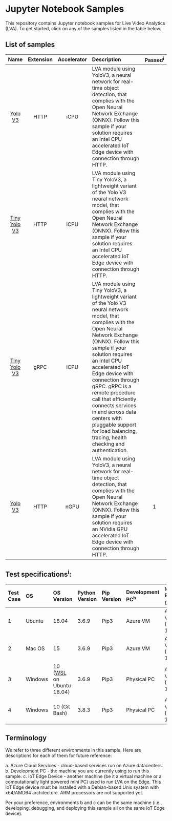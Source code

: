 # Jupyter Notebook Samples
This repository contains Jupyter notebook samples for Live Video Analytics (LVA). To get started, click on any of the samples listed in the table below.  

## List of samples
| Name       | Extension | Accelerator| Description | Passed<sup>i</sup> |
|:---:        |:---:       |:---:        |:---       |:---:       |
| [Yolo V3](yolov3-icpu-onnx/readme.md)             | HTTP      | iCPU | LVA module using YoloV3, a neural network for real-time object detection, that complies with the Open Neural Network Exchange (ONNX). Follow this sample if your solution requires an Intel CPU accelerated IoT Edge device with connection through HTTP. | |
| [Tiny Yolo V3](tinyyolov3-icpu-onnx/readme.md)    | HTTP      | iCPU | LVA module using Tiny YoloV3, a lightweight variant of the Yolo V3 neural network model, that complies with the Open Neural Network Exchange (ONNX). Follow this sample if your solution requires an Intel CPU accelerated IoT Edge device with connection through HTTP. | |
| [Tiny Yolo V3](http://aka.ms/)                    | gRPC      | iCPU | LVA module using Tiny YoloV3, a lightweight variant of the Yolo V3 neural network model, that complies with the Open Neural Network Exchange (ONNX). Follow this sample if your solution requires an Intel CPU accelerated IoT Edge device with connection through gRPC. gRPC is a remote procedure call that efficiently connects services in and across data centers with pluggable support for load balancing, tracing, health checking and authentication. | |
| [Yolo V3](yolov3-ngpu-onnx/readme.md)             | HTTP      | nGPU |  LVA module using YoloV3, a neural network for real-time object detection, that complies with the Open Neural Network Exchange (ONNX). Follow this sample if your solution requires an NVidia GPU accelerated IoT Edge device with connection through HTTP. | 1 |

## Test specifications<sup>i</sup>:

| Test Case   | OS          | OS Version                                                                      | Python Version    | Pip Version | Development PC<sup>b</sup> | IoT Edge Device<sup>c</sup>  |
| :---        |:---         | :---                                                                            |:--                | :---        | :---           | :---                    | 
| 1           | Ubuntu      | 18.04                                                                           | 3.6.9             | Pip3        | Azure VM       | Azure VM (Ubuntu 18.04) |
| 2           | Mac OS      | 15                                                                              | 3.6.9             | Pip3        | Azure VM       | Azure VM (Ubuntu 18.04) |
| 3           | Windows     | 10 ([WSL](https://docs.microsoft.com/en-us/windows/wsl/about) on Ubuntu 18.04)  | 3.6.9             | Pip3        | Physical PC    | Azure VM (Ubuntu 18.04) |
| 4           | Windows     | 10 (Git Bash)                                                                   | 3.8.3             | Pip3        | Physical PC    | Azure VM (Ubuntu 18.04) |

## Terminology
We refer to three different environments in this sample. Here are descriptions for each of them for future reference:
  
a. Azure Cloud Services - cloud-based services run on Azure datacenters.  
b. Development PC - the machine you are currently using to run this sample.
c. IoT Edge Device - another machine (be it a virtual machine or a computationally light powered mini PC) used to run LVA on the Edge. This IoT Edge device must be installed with a Debian-based Unix system with x64/AMD64 architecture. ARM processors are not supported yet.  

Per your preference, environments b and c can be the same machine (i.e., developing, debugging, and deploying this sample all on the same IoT Edge device).
